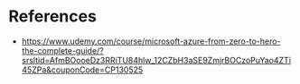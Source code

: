 # References

- https://www.udemy.com/course/microsoft-azure-from-zero-to-hero-the-complete-guide/?srsltid=AfmBOooeDz3RRiTU84hlw_12CZbH3aSE9ZmjrBOCzoPuYao4ZTi45ZPa&couponCode=CP130525
